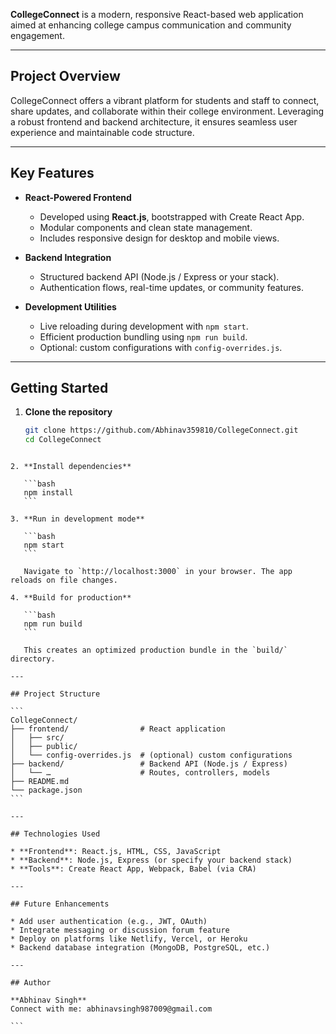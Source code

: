**CollegeConnect** is a modern, responsive React-based web application aimed at enhancing college campus communication and community engagement.

---

##  Project Overview

CollegeConnect offers a vibrant platform for students and staff to connect, share updates, and collaborate within their college environment. Leveraging a robust frontend and backend architecture, it ensures seamless user experience and maintainable code structure.

---

##  Key Features

- **React-Powered Frontend**
  - Developed using **React.js**, bootstrapped with Create React App.
  - Modular components and clean state management.
  - Includes responsive design for desktop and mobile views.

- **Backend Integration**
  - Structured backend API (Node.js / Express or your stack).
  - Authentication flows, real-time updates, or community features.

- **Development Utilities**
  - Live reloading during development with `npm start`.
  - Efficient production bundling using `npm run build`.
  - Optional: custom configurations with `config-overrides.js`.

---

##  Getting Started

1. **Clone the repository**
   ```bash
   git clone https://github.com/Abhinav359810/CollegeConnect.git
   cd CollegeConnect
````

2. **Install dependencies**

   ```bash
   npm install
   ```

3. **Run in development mode**

   ```bash
   npm start
   ```

   Navigate to `http://localhost:3000` in your browser. The app reloads on file changes.

4. **Build for production**

   ```bash
   npm run build
   ```

   This creates an optimized production bundle in the `build/` directory.

---

## Project Structure

```
CollegeConnect/
├── frontend/                # React application
│   ├── src/
│   ├── public/
│   └── config-overrides.js  # (optional) custom configurations
├── backend/                 # Backend API (Node.js / Express)
│   └── …                    # Routes, controllers, models
├── README.md
└── package.json
```

---

## Technologies Used

* **Frontend**: React.js, HTML, CSS, JavaScript
* **Backend**: Node.js, Express (or specify your backend stack)
* **Tools**: Create React App, Webpack, Babel (via CRA)

---

## Future Enhancements

* Add user authentication (e.g., JWT, OAuth)
* Integrate messaging or discussion forum feature
* Deploy on platforms like Netlify, Vercel, or Heroku
* Backend database integration (MongoDB, PostgreSQL, etc.)

---

## Author

**Abhinav Singh**
Connect with me: abhinavsingh987009@gmail.com

```
